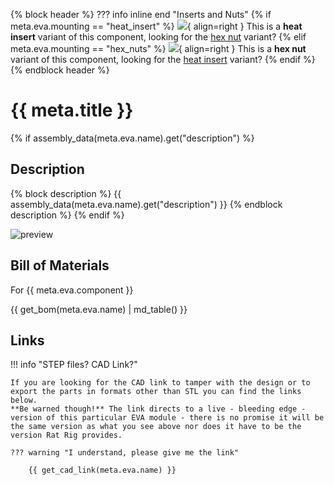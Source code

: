 {% block header %}
??? info inline end "Inserts and Nuts"
    {% if meta.eva.mounting == "heat_insert" %}
    ![](/assets/inserts_small.png){ align=right }
    This is a **heat insert** variant of this component, looking for the [hex nut](/hex_nuts/{{meta.eva.category}}/{{meta.eva.component}}) variant?
    {% elif meta.eva.mounting == "hex_nuts" %}
    ![](/assets/hex_nuts_small.png){ align=right }
    This is a **hex nut** variant of this component, looking for the [heat insert](/heat_insert/{{meta.eva.category}}/{{meta.eva.component}}) variant?
    {% endif %}
{% endblock header %}

# {{ meta.title }}

{% if assembly_data(meta.eva.name).get("description") %}
## Description

{% block description %}
{{ assembly_data(meta.eva.name).get("description") }}
{% endblock description %}
{% endif %}

![preview](/onshape_assets/{{meta.eva.name|lower}}.png)

## Bill of Materials

For {{ meta.eva.component }}

{{ get_bom(meta.eva.name) | md_table() }}

## Links

!!! info "STEP files? CAD Link?"

    If you are looking for the CAD link to tamper with the design or to export the parts in formats other than STL you can find the links below.  
    **Be warned though!** The link directs to a live - bleeding edge - version of this particular EVA module - there is no promise it will be the same version as what you see above nor does it have to be the version Rat Rig provides.

    ??? warning "I understand, please give me the link"

        {{ get_cad_link(meta.eva.name) }}



